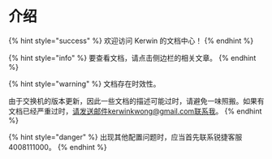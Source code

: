 # 介绍

{% hint style="success" %}
欢迎访问 Kerwin 的文档中心！
{% endhint %}

{% hint style="info" %}
要查看文档，请点击侧边栏的相关文章。
{% endhint %}

{% hint style="warning" %}
文档存在时效性。

由于交换机的版本更新，因此一些文档的描述可能过时，请避免一味照搬。如果有文档已经严重过时，请发送邮件kerwinkwong@gmail.com联系我。
{% endhint %}

{% hint style="danger" %}
出现其他配置问题时，应当首先联系锐捷客服4008111000。
{% endhint %}



